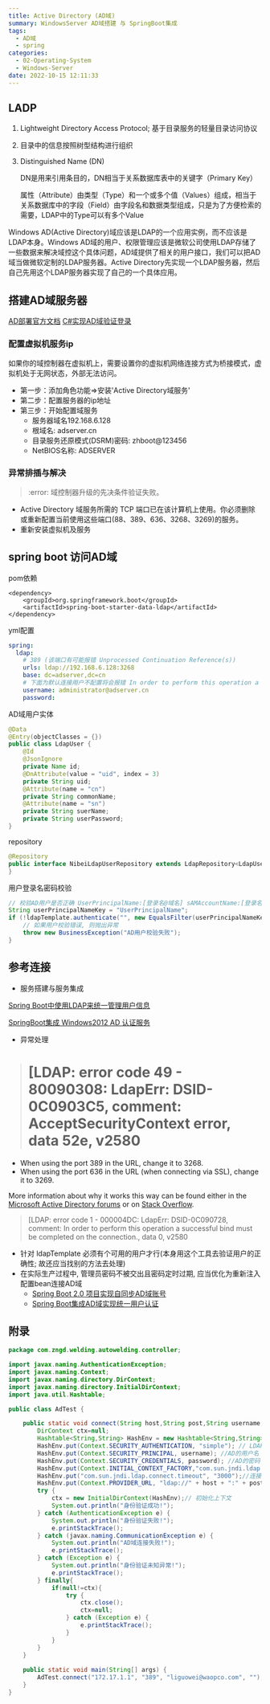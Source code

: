 ```yaml
---
title: Active Directory (AD域)
summary: WindowsServer AD域搭建 与 SpringBoot集成
tags:
  - AD域
  - spring
categories:
  - 02-Operating-System
  - Windows-Server
date: 2022-10-15 12:11:33
---
```

  
## LADP

1. Lightweight Directory Access Protocol; 基于目录服务的轻量目录访问协议

2. 目录中的信息按照树型结构进行组织

3. Distinguished Name (DN)

   DN是用来引用条目的，DN相当于关系数据库表中的关键字（Primary Key）

   属性（Attribute）由类型（Type）和一个或多个值（Values）组成，相当于关系数据库中的字段（Field）由字段名和数据类型组成，只是为了方便检索的需要，LDAP中的Type可以有多个Value

Windows AD(Active Directory)域应该是LDAP的一个应用实例，而不应该是LDAP本身。Windows AD域的用户、权限管理应该是微软公司使用LDAP存储了一些数据来解决域控这个具体问题，AD域提供了相关的用户接口，我们可以把AD域当做微软定制的LDAP服务器。Active Directory先实现一个LDAP服务器，然后自己先用这个LDAP服务器实现了自己的一个具体应用。

## 搭建AD域服务器

[AD部署官方文档](https://docs.microsoft.com/zh-cn/windows-server/identity/ad-ds/deploy/ad-ds-deployment)
[C#实现AD域验证登录](https://www.cnblogs.com/BugBrother/p/6760504.html)

### 配置虚拟机服务ip

如果你的域控制器在虚拟机上，需要设置你的虚拟机网络连接方式为桥接模式，虚拟机处于无网状态，外部无法访问。

+ 第一步：添加角色功能=>安装'Active Directory域服务'
+ 第二步：配置服务器的ip地址
+ 第三步：开始配置域服务
  - 服务器域名192.168.6.128 
  - 根域名: adserver.cn
  - 目录服务还原模式(DSRM)密码:  zhboot@123456 
  - NetBIOS名称: ADSERVER

### 异常排插与解决

> :error: 域控制器升级的先决条件验证失败。
+ Active Directory 域服务所需的 TCP 端口已在该计算机上使用。你必须删除或重新配置当前使用这些端口(88、389、636、3268、3269)的服务。
+ 重新安装虚拟机及服务

## spring boot 访问AD域
pom依赖

```pom
<dependency>
	<groupId>org.springframework.boot</groupId>
	<artifactId>spring-boot-starter-data-ldap</artifactId>
</dependency>
```

yml配置

```yaml
spring:
  ldap:
    # 389 (该端口有可能报错 Unprocessed Continuation Reference(s))
    urls: ldap://192.168.6.128:3268
    base: dc=adserver,dc=cn
    # 下面为默认连接用户不配置将会报错 In order to perform this operation a successful bind must be completed on the connection.
    username: administrator@adserver.cn
    password: 
```

AD域用户实体

```java
@Data
@Entry(objectClasses = {})
public class LdapUser {
    @Id
    @JsonIgnore
    private Name id;
    @DnAttribute(value = "uid", index = 3)
    private String uid;
    @Attribute(name = "cn")
    private String commonName;
    @Attribute(name = "sn")
    private String suerName;
    private String userPassword;
}
```

repository
```java
@Repository
public interface NibeiLdapUserRepository extends LdapRepository<LdapUser> {
}
```
用户登录名密码校验

```java
// 校验AD用户是否正确 UserPrincipalName:[登录名@域名] sAMAccountName:[登录名]
String userPrincipalNameKey = "UserPrincipalName";
if (!ldapTemplate.authenticate("", new EqualsFilter(userPrincipalNameKey, ldapUserLogin.getUsername()).toString(), ldapUserLogin.getPassword())) {
	// 如果用户校验错误, 则抛出异常
    throw new BusinessException("AD用户校验失败");
}
```

## 参考连接

+ 服务搭建与服务集成

[Spring Boot中使用LDAP来统一管理用户信息](https://blog.csdn.net/HD243608836/article/details/120068640)

[SpringBoot集成 Windows2012 AD 认证服务](https://blog.csdn.net/jianxia801/article/details/88883874)

+ 异常处理

> # [LDAP: error code 49 - 80090308: LdapErr: DSID-0C0903C5, comment: AcceptSecurityContext error, data 52e, v2580

- When using the port 389 in the URL, change it to 3268.
- When using the port 636 in the URL (when connecting via SSL), change it to 3269.

More information about why it works this way can be found either in the [Microsoft Active Directory forums](https://social.technet.microsoft.com/Forums/en-US/e52b9154-b93a-4a3b-b6f2-0285f932da14/389-and-3268-port-difference?forum=winserverDS) or on [Stack Overflow](https://stackoverflow.com/questions/16412236/how-to-resolve-javax-naming-partialresultexception).

> [LDAP: error code 1 - 000004DC: LdapErr: DSID-0C090728, comment: In order to perform this operation a successful bind must be completed on the connection., data 0, v2580

+ 针对 ldapTemplate 必须有个可用的用户才行(本身用这个工具去验证用户的正确性; 故还应当找别的方法去处理)
+ 在实际生产过程中, 管理员密码不被交出且密码定时过期, 应当优化为重新注入配置bean连接AD域
  - [Spring Boot 2.0 项目实现自同步AD域账号](https://blog.csdn.net/weixin_34124577/article/details/92443749)
  - [Spring Boot集成AD域实现统一用户认证](https://blog.csdn.net/garyond/article/details/80224221)

## 附录

```java
package com.zngd.welding.autowelding.controller;

import javax.naming.AuthenticationException;
import javax.naming.Context;
import javax.naming.directory.DirContext;
import javax.naming.directory.InitialDirContext;
import java.util.Hashtable;

public class AdTest {

    public static void connect(String host,String post,String username,String password) {
        DirContext ctx=null;
        Hashtable<String,String> HashEnv = new Hashtable<String,String>();
        HashEnv.put(Context.SECURITY_AUTHENTICATION, "simple"); // LDAP访问安全级别(none,simple,strong)
        HashEnv.put(Context.SECURITY_PRINCIPAL, username); //AD的用户名
        HashEnv.put(Context.SECURITY_CREDENTIALS, password); //AD的密码
        HashEnv.put(Context.INITIAL_CONTEXT_FACTORY,"com.sun.jndi.ldap.LdapCtxFactory"); // LDAP工厂类
        HashEnv.put("com.sun.jndi.ldap.connect.timeout", "3000");//连接超时设置为3秒
        HashEnv.put(Context.PROVIDER_URL, "ldap://" + host + ":" + post);// 默认端口389
        try {
            ctx = new InitialDirContext(HashEnv);// 初始化上下文
            System.out.println("身份验证成功!");
        } catch (AuthenticationException e) {
            System.out.println("身份验证失败!");
            e.printStackTrace();
        } catch (javax.naming.CommunicationException e) {
            System.out.println("AD域连接失败!");
            e.printStackTrace();
        } catch (Exception e) {
            System.out.println("身份验证未知异常!");
            e.printStackTrace();
        } finally{
            if(null!=ctx){
                try {
                    ctx.close();
                    ctx=null;
                } catch (Exception e) {
                    e.printStackTrace();
                }
            }
        }
    }
    
    public static void main(String[] args) {
        AdTest.connect("172.17.1.1", "389", "liguowei@waopco.com", "");
    }
}
```

